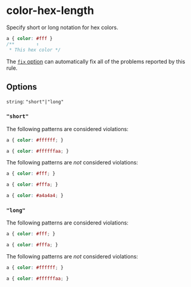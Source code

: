 # color-hex-length

Specify short or long notation for hex colors.

```css
a { color: #fff }
/**        ↑
 * This hex color */
```

The [`fix` option](../../../docs/user-guide/options.md#fix----fix) can automatically fix all of the problems reported by this rule.

## Options

`string`: `"short"|"long"`

### `"short"`

The following patterns are considered violations:

```css
a { color: #ffffff; }
```

```css
a { color: #ffffffaa; }
```

The following patterns are *not* considered violations:

```css
a { color: #fff; }
```

```css
a { color: #fffa; }
```

```css
a { color: #a4a4a4; }
```

### `"long"`

The following patterns are considered violations:

```css
a { color: #fff; }
```

```css
a { color: #fffa; }
```

The following patterns are *not* considered violations:

```css
a { color: #ffffff; }
```

```css
a { color: #ffffffaa; }
```
